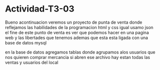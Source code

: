 # Actividad-T3-03
Bueno acontinuacion veremos un proyecto de punta de venta 
donde reflejamos las habilidades de la programacion html y css igual usamo json 
el fine de este punto de venta es ver que podemos hacer en una pagina web y las libertades que tenemos ademas que esta esta ligada con una base de datos mysql

en la base de datos agregamos tablas  donde agrupamos alos usuarios que nos quieren comprar mercancia 
si abren ese archivo hay estan todas las ventas y usuarios del local 
